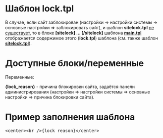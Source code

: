 Шаблон lock.tpl
================

В случае, если сайт заблокирован (настройки => настройки системы => основные настройки => заблокировать сайт), и шаблон <b>sitelock.tpl</b> <u>не существует</u>, </b> то в блоке <b>[sitelock] ... [/sitelock]</b> шаблона <a href="templates/main.tpl.md"><b>main.tpl</b></a> отображается содержимое этого (<b>lock.tpl</b>) шаблона (см. также шаблон <a href="templates/sitelock.tpl.md"><b>sitelock.tpl</b></a>).

Доступные блоки/переменные
==========================

Переменные:

<b>{lock_reason}</b> - причина блокировки сайта, задаётся панели администрирования (настройки => настройки системы => основные настройки => причина блокировки сайта).


Пример заполнения шаблона
=========================

<pre >&lt;center>&lt;br />{lock_reason}&lt;/center></pre>
